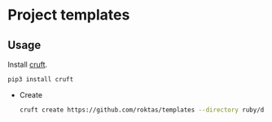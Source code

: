 Project templates
=================

Usage
-----

Install [cruft](https://cruft.github.io/cruft/).

```sh
pip3 install cruft
```

- Create

  ```sh
  cruft create https://github.com/roktas/templates --directory ruby/default
  ```
